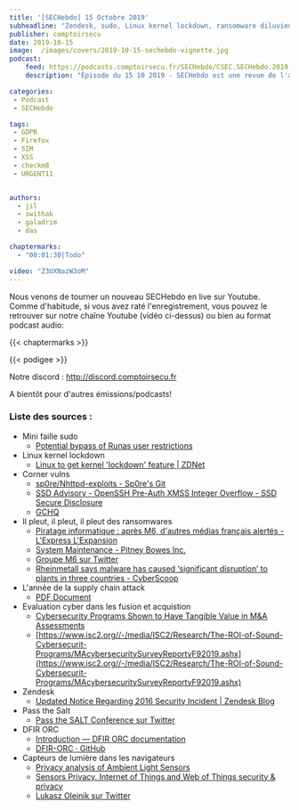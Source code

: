 ```yaml
---
title: '[SECHebdo] 15 Octobre 2019'
subheadline: "Zendesk, sudo, Linux kernel lockdown, ransomware diluviens, DFIR ORC, capteurs de lumière navigateur, fusion & acquisition, etc."
publisher: comptoirsecu
date: 2019-10-15
image:  /images/covers/2019-10-15-sechebdo-vignette.jpg
podcast:
    feed: https://podcasts.comptoirsecu.fr/SECHebdo/CSEC.SECHebdo.2019-10-15.m4a
    description: "Épisode du 15 10 2019 - SECHebdo est une revue de l'actualité cybersécurité réalisée en live sur Youtube, généralement le mardi soir."

categories:
 - Podcast
 - SECHebdo

tags:
 - GDPR
 - Firefox
 - SIM 
 - XSS
 - checkm8
 - URGENT11


authors:
  - jil
  - swithak
  - galadrim
  - das

chaptermarks:
  - "00:01:30|Todo"

video: "Z3UXNazW3oM"
---
```


Nous venons de tourner un nouveau SECHebdo en live sur Youtube. Comme d'habitude, si vous avez raté l'enregistrement, vous pouvez le retrouver sur notre chaîne Youtube (vidéo ci-dessus) ou bien au format podcast audio:

{{< chaptermarks >}}

{{< podigee >}}

Notre discord : <http://discord.comptoirsecu.fr>

A bientôt pour d'autres émissions/podcasts!

### Liste des sources :

*  Mini faille sudo
	* [Potential bypass of Runas user restrictions](https://www.sudo.ws/alerts/minus_1_uid.html)
*  Linux kernel lockdown
	* [Linux to get kernel 'lockdown' feature | ZDNet](https://www.zdnet.com/article/linux-to-get-kernel-lockdown-feature/)
*  Corner vulns
	* [sp0re/Nhttpd-exploits - Sp0re's Git](https://git.sp0re.sh/sp0re/Nhttpd-exploits)
	* [SSD Advisory - OpenSSH Pre-Auth XMSS Integer Overflow - SSD Secure Disclosure](https://ssd-disclosure.com/archives/4033/ssd-advisory-openssh-pre-auth-xmss-integer-overflow)
	* [GCHQ](https://www.ncsc.gov.uk/news/alert-vpn-vulnerabilities)
*  Il pleut, il pleut, il pleut des ransomwares
	* [Piratage informatique : après M6, d'autres médias français alertés - L'Express L'Expansion](https://lexpansion-lexpress-fr.cdn.ampproject.org/c/s/lexpansion.lexpress.fr/high-tech/piratage-informatique-apres-m6-d-autres-medias-francais-alertes_2103513.amp.html)
	* [System Maintenance - Pitney Bowes Inc.](https://maintenance.pb.com/pbcom/outage-fr.html)
	* [Groupe M6 sur Twitter](https://twitter.com/M6Groupe/status/1183452410137714688?s=20)
	* [Rheinmetall says malware has caused ‘significant disruption’ to plants in three countries - CyberScoop](https://www.cyberscoop.com/rheinmetall-malware-disruption-manufacturing/)
*  L'année de la supply chain attack
	* [PDF Document](https://www.cert.ssi.gouv.fr/uploads/CERTFR-2019-CTI-004.pdf)
*  Evaluation cyber dans les fusion et acquistion
	* [Cybersecurity Programs Shown to Have Tangible Value in M&A Assessments](https://www.isc2.org/News-and-Events/Press-Room/Posts/2019/09/30/Cybersecurity-Programs-Shown-to-Have-Tangible-Value-in-M-and-A-Assessments)
	* [https://www.isc2.org//-/media/ISC2/Research/The-ROI-of-Sound-Cybersecurit-Programs/MAcybersecuritySurveyReportvF92019.ashx](https://www.isc2.org//-/media/ISC2/Research/The-ROI-of-Sound-Cybersecurit-Programs/MAcybersecuritySurveyReportvF92019.ashx)
*  Zendesk
	* [Updated Notice Regarding 2016 Security Incident | Zendesk Blog](https://www.zendesk.com/blog/security-update-2019/)
*  Pass the Salt
	* [Pass the SALT Conference sur Twitter](https://twitter.com/passthesaltcon/status/1184098992730361862?s=20)
*  DFIR ORC
	* [Introduction — DFIR ORC  documentation](https://dfir-orc.github.io)
	* [DFIR-ORC · GitHub](https://github.com/dfir-orc)
*  Capteurs de lumière dans les navigateurs
	* [Privacy analysis of Ambient Light Sensors](https://blog.lukaszolejnik.com/privacy-of-ambient-light-sensors/)
	* [Sensors Privacy. Internet of Things and Web of Things security & privacy](https://sensorsprivacy.com/)
	* [Lukasz Olejnik sur Twitter](https://twitter.com/lukOlejnik/status/1183677780673945600?s=19)
